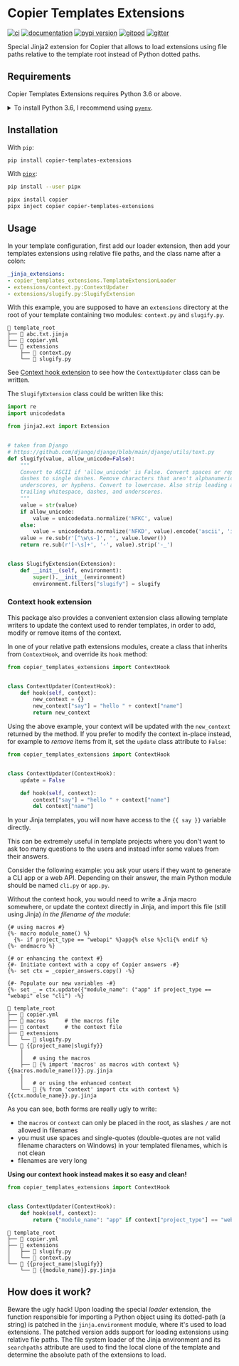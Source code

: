 # Copier Templates Extensions

[![ci](https://github.com/pawamoy/copier-templates-extensions/workflows/ci/badge.svg)](https://github.com/pawamoy/copier-templates-extensions/actions?query=workflow%3Aci)
[![documentation](https://img.shields.io/badge/docs-mkdocs%20material-blue.svg?style=flat)](https://pawamoy.github.io/copier-templates-extensions/)
[![pypi version](https://img.shields.io/pypi/v/copier-templates-extensions.svg)](https://pypi.org/project/copier-templates-extensions/)
[![gitpod](https://img.shields.io/badge/gitpod-workspace-blue.svg?style=flat)](https://gitpod.io/#https://github.com/pawamoy/copier-templates-extensions)
[![gitter](https://badges.gitter.im/join%20chat.svg)](https://gitter.im/copier-templates-extensions/community)

Special Jinja2 extension for Copier that allows to load extensions using file paths relative to the template root instead of Python dotted paths.

## Requirements

Copier Templates Extensions requires Python 3.6 or above.

<details>
<summary>To install Python 3.6, I recommend using <a href="https://github.com/pyenv/pyenv"><code>pyenv</code></a>.</summary>

```bash
# install pyenv
git clone https://github.com/pyenv/pyenv ~/.pyenv

# setup pyenv (you should also put these three lines in .bashrc or similar)
export PATH="${HOME}/.pyenv/bin:${PATH}"
export PYENV_ROOT="${HOME}/.pyenv"
eval "$(pyenv init -)"

# install Python 3.6
pyenv install 3.6.12

# make it available globally
pyenv global system 3.6.12
```
</details>

## Installation

With `pip`:
```bash
pip install copier-templates-extensions
```

With [`pipx`](https://github.com/pipxproject/pipx):
```bash
pip install --user pipx

pipx install copier
pipx inject copier copier-templates-extensions
```

## Usage

In your template configuration,
first add our loader extension,
then add your templates extensions
using relative file paths,
and the class name after a colon:

```yaml
_jinja_extensions:
- copier_templates_extensions.TemplateExtensionLoader
- extensions/context.py:ContextUpdater
- extensions/slugify.py:SlugifyExtension
```

With this example, you are supposed to have an `extensions`
directory at the root of your template containing two modules:
`context.py` and `slugify.py`.

```
📁 template_root
├── 📄 abc.txt.jinja
├── 📄 copier.yml
└── 📁 extensions
    ├── 📄 context.py
    └── 📄 slugify.py
```

See [Context hook extension](#context-hook-extension)
to see how the `ContextUpdater` class can be written.

The `SlugifyExtension` class could be written like this:

```python
import re
import unicodedata

from jinja2.ext import Extension


# taken from Django
# https://github.com/django/django/blob/main/django/utils/text.py
def slugify(value, allow_unicode=False):
    """
    Convert to ASCII if 'allow_unicode' is False. Convert spaces or repeated
    dashes to single dashes. Remove characters that aren't alphanumerics,
    underscores, or hyphens. Convert to lowercase. Also strip leading and
    trailing whitespace, dashes, and underscores.
    """
    value = str(value)
    if allow_unicode:
        value = unicodedata.normalize('NFKC', value)
    else:
        value = unicodedata.normalize('NFKD', value).encode('ascii', 'ignore').decode('ascii')
    value = re.sub(r'[^\w\s-]', '', value.lower())
    return re.sub(r'[-\s]+', '-', value).strip('-_')


class SlugifyExtension(Extension):
    def __init__(self, environment):
        super().__init__(environment)
        environment.filters["slugify"] = slugify
```

### Context hook extension

This package also provides a convenient extension class
allowing template writers to update the context used
to render templates, in order to add, modify or remove
items of the context.

In one of your relative path extensions modules,
create a class that inherits from `ContextHook`,
and override its `hook` method:

```python
from copier_templates_extensions import ContextHook


class ContextUpdater(ContextHook):
    def hook(self, context):
        new_context = {}
        new_context["say"] = "hello " + context["name"]
        return new_context
```

Using the above example, your context will be updated
with the `new_context` returned by the method.
If you prefer to modify the context in-place instead,
for example to *remove* items from it,
set the `update` class attribute to `False`:

```python
from copier_templates_extensions import ContextHook


class ContextUpdater(ContextHook):
    update = False

    def hook(self, context):
        context["say"] = "hello " + context["name"]
        del context["name"]
```

In your Jinja templates, you will now have access
to the `{{ say }}` variable directly.

This can be extremely useful in template projects
where you don't want to ask too many questions to the users
and instead infer some values from their answers.

Consider the following example:
you ask your users if they want to generate
a CLI app or a web API.
Depending on their answer,
the main Python module should be named
`cli.py` or `app.py`.

Without the context hook,
you would need to write a Jinja macro somewhere,
or update the context directly in Jinja,
and import this file (still using Jinja)
*in the filename of the module*:

```jinja
{# using macros #}
{%- macro module_name() %}
  {%- if project_type == "webapi" %}app{% else %}cli{% endif %}
{%- endmacro %}
```

```jinja
{# or enhancing the context #}
{#- Initiate context with a copy of Copier answers -#}
{%- set ctx = _copier_answers.copy() -%}

{#- Populate our new variables -#}
{%- set _ = ctx.update({"module_name": ("app" if project_type == "webapi" else "cli") -%}
```

```
📁 template_root
├── 📄 copier.yml
├── 📄 macros      # the macros file
├── 📄 context     # the context file
├── 📁 extensions
│   └── 📄 slugify.py
└── 📁 {{project_name|slugify}}
    │
    │   # using the macros
    ├── 📄 {% import 'macros' as macros with context %}{{macros.module_name()}}.py.jinja
    │
    │   # or using the enhanced context
    └── 📄 {% from 'context' import ctx with context %}{{ctx.module_name}}.py.jinja
```

As you can see, both forms are really ugly to write:

- the `macros` or `context` can only be placed in the root,
  as slashes `/` are not allowed in filenames
- you must use spaces and single-quotes
  (double-quotes are not valid filename characters on Windows)
  in your templated filenames, which is not clean
- filenames are very long

**Using our context hook instead makes it so easy and clean!**

```python
from copier_templates_extensions import ContextHook


class ContextUpdater(ContextHook):
    def hook(self, context):
        return {"module_name": "app" if context["project_type"] == "webapi" else "cli"}
```

```
📁 template_root
├── 📄 copier.yml
├── 📁 extensions
│   ├── 📄 slugify.py
│   └── 📄 context.py
└── 📁 {{project_name|slugify}}
    └── 📄 {{module_name}}.py.jinja
```

## How does it work?

Beware the ugly hack!
Upon loading the special *loader* extension,
the function responsible for importing
a Python object using its dotted-path (a string)
is patched in the `jinja.environment` module,
where it's used to load extensions.
The patched version adds support
for loading extensions using relative file paths.
The file system loader of the Jinja environment
and its `searchpaths` attribute are used to
find the local clone of the template and determine
the absolute path of the extensions to load.